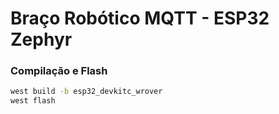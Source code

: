 # Braço Robótico MQTT - ESP32 Zephyr

### Compilação e Flash
```bash
west build -b esp32_devkitc_wrover
west flash
